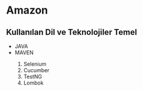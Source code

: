 # Amazon


## Kullanılan Dil ve Teknolojiler Temel
<ul>
<li> JAVA </li> 
<li> MAVEN </li>
<ol>
<li>Selenium</li>
<li>Cucumber</li>
<li>TestNG</li>
<li>Lombok</li>
</ol>
</ul>
